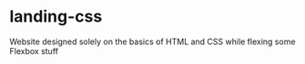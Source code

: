 # landing-css
Website designed solely on the basics of HTML and CSS while flexing some Flexbox stuff
